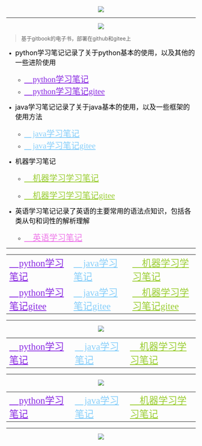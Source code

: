 <center><img src="https://s2.loli.net/2022/03/27/KQm7PFrVcgkEvAR.jpg" ></center>

---

<center><a href="https://sm.ms/image/57NDJcVfZBng6OQ" target="_blank"><img src="https://s2.loli.net/2022/03/27/57NDJcVfZBng6OQ.png" ></a></center>

> 基于gitbook的电子书，部署在github和gitee上

* <font size="4" family="cursive" color="#080808">python学习笔记记录了关于python基本的使用，以及其他的一些进阶使用</font>

  * <a href="https://hycbook.github.io/bk_python" style="color:#8A2BE2;font-size:22px;font-family:cursive">
    &#x1F40D; python学习笔记
    </a> 

  * <a href="https://hycbook.gitee.io/bk_python" style="color:#8A2BE2;font-size:22px;font-family:cursive">
    &#x1F40D; python学习笔记gitee
    </a> 

    

* <font size="4" family="cursive" color="#080808">java学习笔记记录了关于java基本的使用，以及一些框架的使用方法</font>

  * <a href="https://hycbook.github.io/bk_jdk" style="color:#87CEFA;font-size:22px;font-family:cursive">
    &#x1F42C; java学习笔记
    </a>

  * <a href="https://hycbook.gitee.io/bk_jdk" style="color:#87CEFA;font-size:22px;font-family:cursive">
    &#x1F42C; java学习笔记gitee
    </a> 

    

* <font size="4" family="cursive" color="#080808">机器学习笔记</font>

  * <a href="https://hycbook.github.io/bk_machineLearning" style="color:#9ACD32;font-size:22px;font-family:cursive"> &#x1F34F; 机器学习学习笔记</a> 
  
  * <a href="https://hycbook.gitee.io/bk_machineLearning" style="color:#9ACD32;font-size:22px;font-family:cursive"> &#x1F34F; 机器学习学习笔记gitee</a> 
  
    
  
* <font size="4" family="cursive" color="#080808">英语学习笔记记录了英语的主要常用的语法点知识，包括各类从句和词性的解析理解</font>

  * <a href="https://hycbook.github.io/bk_english" style="color:#EE7AE9;font-size:22px;font-family:cursive"> &#x1F353; 英语学习笔记</a>




---

<table style="opacity: 1">
  <tr>
    <td>
     <a href="https://hycbook.github.io/bk_python" style="color:#8A2BE2;font-size:25px;font-family:cursive">
&#x1F40D; python学习笔记
</a> 
    </td>
    <td>
      <a href="https://hycbook.github.io/bk_jdk" style="color:#87CEFA;font-size:25px;font-family:cursive">
&#x1F42C; java学习笔记
</a> 
    </td>
    <td>
      <a href="https://hycbook.github.io/bk_machineLearning" style="color:#9ACD32;font-size:25px;font-family:cursive"> &#x1F37C; 机器学习学习笔记</a> 
    </td>
  </tr>
  <tr>
    <td>
     <a href="https://hycbook.gitee.io/bk_python" style="color:#8A2BE2;font-size:25px;font-family:cursive">
&#x1F40D; python学习笔记gitee
</a> 
    </td>
    <td>
      <a href="https://hycbook.gitee.io/bk_jdk" style="color:#87CEFA;font-size:25px;font-family:cursive">
&#x1F42C; java学习笔记gitee
</a> 
    </td>
    <td>
      <a href="https://hycbook.gitee.io/bk_machineLearning" style="color:#9ACD32;font-size:25px;font-family:cursive"> &#x1F37C; 机器学习学习笔记gitee</a> 
    </td>
  </tr>
</table>




---

<center><a href="https://sm.ms/image/I2XcM1flgCJWdSY" target="_blank"><img src="https://s2.loli.net/2022/03/27/I2XcM1flgCJWdSY.png" ></a></center>

<table>
  <tr>
    <td>
     <a href="http://112.126.102.142:4000/" style="color:#8A2BE2;font-size:25px;font-family:cursive">
&#x1F40D; python学习笔记
</a> 
    </td>
    <td>
      <a href="http://112.126.102.142:4001/" style="color:#87CEFA;font-size:25px;font-family:cursive">
&#x1F42C; java学习笔记
</a> 
    </td>
    <td>
      <a href="http://112.126.102.142:4002/" style="color:#9ACD32;font-size:25px;font-family:cursive"> &#x1F37C; 机器学习学习笔记</a> 
    </td>
  </tr>
</table>



---

<center><a href="https://sm.ms/image/8DxOEUGsF74MVWS" target="_blank"><img src="https://s2.loli.net/2022/03/27/8DxOEUGsF74MVWS.png" ></a></center>

<table>
  <tr>
    <td>
     <a href="https://narutohyc.gitbook.io/python" style="color:#8A2BE2;font-size:25px;font-family:cursive">
&#x1F40D; python学习笔记
</a> 
    </td>
    <td>
      <a href="https://narutohyc.gitbook.io/jdk" style="color:#87CEFA;font-size:25px;font-family:cursive">
&#x1F42C; java学习笔记
</a> 
    </td>
    <td>
      <a href="https://narutohyc.gitbook.io/ml" style="color:#9ACD32;font-size:25px;font-family:cursive"> &#x1F37C; 机器学习学习笔记</a> 
    </td>
  </tr>
</table>

---



<center><img src="https://s2.loli.net/2022/03/27/79xJDw2HvY5VoTh.png" ></center>
